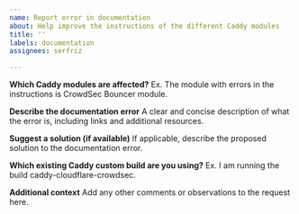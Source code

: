 ```yaml
---
name: Report error in documentation
about: Help improve the instructions of the different Caddy modules
title: ''
labels: documentation
assignees: serfriz

---
```


**Which Caddy modules are affected?**
Ex. The module with errors in the instructions is CrowdSec Bouncer module.

**Describe the documentation error**
A clear and concise description of what the error is, including links and additional resources.

**Suggest a solution (if available)**
If applicable, describe the proposed solution to the documentation error.

**Which existing Caddy custom build are you using?**
Ex. I am running the build caddy-cloudflare-crowdsec.

**Additional context**
Add any other comments or observations to the request here.
